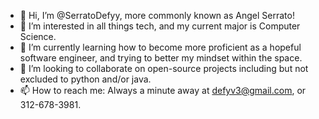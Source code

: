 - 👋 Hi, I’m @SerratoDefyy, more commonly known as Angel Serrato!
- 👀 I’m interested in all things tech, and my current major is Computer Science. 
- 🌱 I’m currently learning how to become more proficient as a hopeful software engineer, and trying to better my mindset within the space.
- 💞️ I’m looking to collaborate on open-source projects including but not excluded to python and/or java. 
- 📫 How to reach me: Always a minute away at defyv3@gmail.com, or 312-678-3981. 

<!---
SerratoDefyy/SerratoDefyy is a ✨ special ✨ repository because its `README.md` (this file) appears on your GitHub profile.
You can click the Preview link to take a look at your changes.
--->
